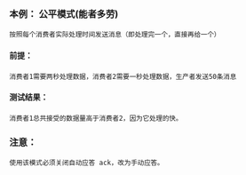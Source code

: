 ### 本例： 公平模式(能者多劳)
    按照每个消费者实际处理时间发送消息（即处理完一个，直接再给一个）

#### 前提：
    消费者1需要两秒处理数据，消费者2需要一秒处理数据，生产者发送50条消息
#### 测试结果：
    消费者1总共接受的数据量高于消费者2，因为它处理的快。

### 注意：
    使用该模式必须关闭自动应答 ack，改为手动应答。

